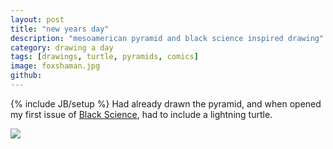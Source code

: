 ```yaml
---
layout: post
title: "new years day"
description: "mesoamerican pyramid and black science inspired drawing"
category: drawing a day
tags: [drawings, turtle, pyramids, comics]
image: foxshaman.jpg
github: 
---
```

{% include JB/setup %}
Had already drawn the pyramid, and when opened my first issue of [Black Science](http://imagecomics.com/comics/releases/black-science-1), had to include a lightning turtle.

<img src="/images/foxshaman.jpg" />